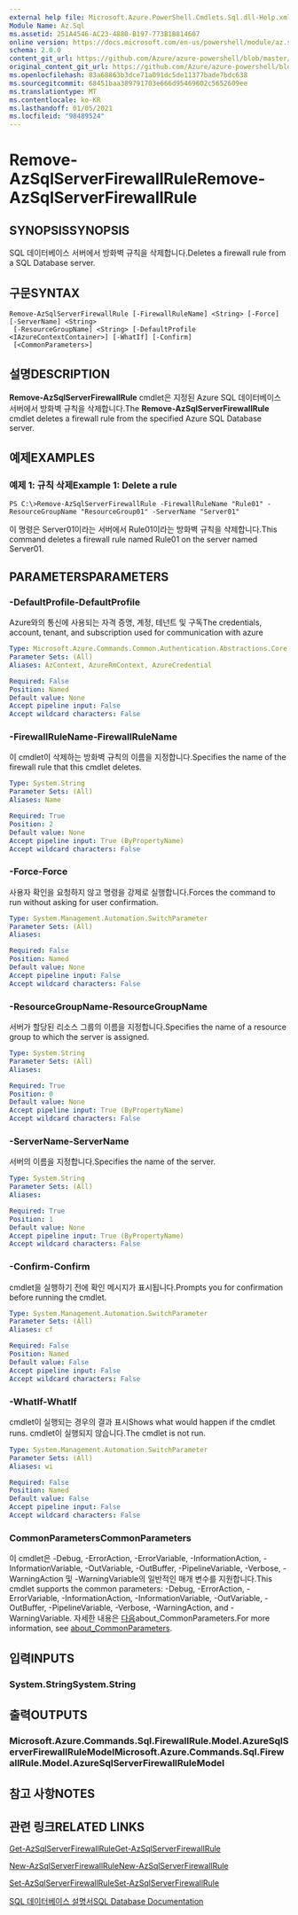 ```yaml
---
external help file: Microsoft.Azure.PowerShell.Cmdlets.Sql.dll-Help.xml
Module Name: Az.Sql
ms.assetid: 251A4546-AC23-4880-B197-773B1B814607
online version: https://docs.microsoft.com/en-us/powershell/module/az.sql/remove-azsqlserverfirewallrule
schema: 2.0.0
content_git_url: https://github.com/Azure/azure-powershell/blob/master/src/Sql/Sql/help/Remove-AzSqlServerFirewallRule.md
original_content_git_url: https://github.com/Azure/azure-powershell/blob/master/src/Sql/Sql/help/Remove-AzSqlServerFirewallRule.md
ms.openlocfilehash: 83a68863b3dce71a091dc5de11377bade7bdc638
ms.sourcegitcommit: 68451baa389791703e666d95469602c5652609ee
ms.translationtype: MT
ms.contentlocale: ko-KR
ms.lasthandoff: 01/05/2021
ms.locfileid: "98489524"
---
```

# <span data-ttu-id="c4122-101">Remove-AzSqlServerFirewallRule</span><span class="sxs-lookup"><span data-stu-id="c4122-101">Remove-AzSqlServerFirewallRule</span></span>

## <span data-ttu-id="c4122-102">SYNOPSIS</span><span class="sxs-lookup"><span data-stu-id="c4122-102">SYNOPSIS</span></span>
<span data-ttu-id="c4122-103">SQL 데이터베이스 서버에서 방화벽 규칙을 삭제합니다.</span><span class="sxs-lookup"><span data-stu-id="c4122-103">Deletes a firewall rule from a SQL Database server.</span></span>

## <span data-ttu-id="c4122-104">구문</span><span class="sxs-lookup"><span data-stu-id="c4122-104">SYNTAX</span></span>

```
Remove-AzSqlServerFirewallRule [-FirewallRuleName] <String> [-Force] [-ServerName] <String>
 [-ResourceGroupName] <String> [-DefaultProfile <IAzureContextContainer>] [-WhatIf] [-Confirm]
 [<CommonParameters>]
```

## <span data-ttu-id="c4122-105">설명</span><span class="sxs-lookup"><span data-stu-id="c4122-105">DESCRIPTION</span></span>
<span data-ttu-id="c4122-106">**Remove-AzSqlServerFirewallRule** cmdlet은 지정된 Azure SQL 데이터베이스 서버에서 방화벽 규칙을 삭제합니다.</span><span class="sxs-lookup"><span data-stu-id="c4122-106">The **Remove-AzSqlServerFirewallRule** cmdlet deletes a firewall rule from the specified Azure SQL Database server.</span></span>

## <span data-ttu-id="c4122-107">예제</span><span class="sxs-lookup"><span data-stu-id="c4122-107">EXAMPLES</span></span>

### <span data-ttu-id="c4122-108">예제 1: 규칙 삭제</span><span class="sxs-lookup"><span data-stu-id="c4122-108">Example 1: Delete a rule</span></span>
```
PS C:\>Remove-AzSqlServerFirewallRule -FirewallRuleName "Rule01" -ResourceGroupName "ResourceGroup01" -ServerName "Server01"
```

<span data-ttu-id="c4122-109">이 명령은 Server01이라는 서버에서 Rule01이라는 방화벽 규칙을 삭제합니다.</span><span class="sxs-lookup"><span data-stu-id="c4122-109">This command deletes a firewall rule named Rule01 on the server named Server01.</span></span>

## <span data-ttu-id="c4122-110">PARAMETERS</span><span class="sxs-lookup"><span data-stu-id="c4122-110">PARAMETERS</span></span>

### <span data-ttu-id="c4122-111">-DefaultProfile</span><span class="sxs-lookup"><span data-stu-id="c4122-111">-DefaultProfile</span></span>
<span data-ttu-id="c4122-112">Azure와의 통신에 사용되는 자격 증명, 계정, 테넌트 및 구독</span><span class="sxs-lookup"><span data-stu-id="c4122-112">The credentials, account, tenant, and subscription used for communication with azure</span></span>

```yaml
Type: Microsoft.Azure.Commands.Common.Authentication.Abstractions.Core.IAzureContextContainer
Parameter Sets: (All)
Aliases: AzContext, AzureRmContext, AzureCredential

Required: False
Position: Named
Default value: None
Accept pipeline input: False
Accept wildcard characters: False
```

### <span data-ttu-id="c4122-113">-FirewallRuleName</span><span class="sxs-lookup"><span data-stu-id="c4122-113">-FirewallRuleName</span></span>
<span data-ttu-id="c4122-114">이 cmdlet이 삭제하는 방화벽 규칙의 이름을 지정합니다.</span><span class="sxs-lookup"><span data-stu-id="c4122-114">Specifies the name of the firewall rule that this cmdlet deletes.</span></span>

```yaml
Type: System.String
Parameter Sets: (All)
Aliases: Name

Required: True
Position: 2
Default value: None
Accept pipeline input: True (ByPropertyName)
Accept wildcard characters: False
```

### <span data-ttu-id="c4122-115">-Force</span><span class="sxs-lookup"><span data-stu-id="c4122-115">-Force</span></span>
<span data-ttu-id="c4122-116">사용자 확인을 요청하지 않고 명령을 강제로 실행합니다.</span><span class="sxs-lookup"><span data-stu-id="c4122-116">Forces the command to run without asking for user confirmation.</span></span>

```yaml
Type: System.Management.Automation.SwitchParameter
Parameter Sets: (All)
Aliases:

Required: False
Position: Named
Default value: None
Accept pipeline input: False
Accept wildcard characters: False
```

### <span data-ttu-id="c4122-117">-ResourceGroupName</span><span class="sxs-lookup"><span data-stu-id="c4122-117">-ResourceGroupName</span></span>
<span data-ttu-id="c4122-118">서버가 할당된 리소스 그룹의 이름을 지정합니다.</span><span class="sxs-lookup"><span data-stu-id="c4122-118">Specifies the name of a resource group to which the server is assigned.</span></span>

```yaml
Type: System.String
Parameter Sets: (All)
Aliases:

Required: True
Position: 0
Default value: None
Accept pipeline input: True (ByPropertyName)
Accept wildcard characters: False
```

### <span data-ttu-id="c4122-119">-ServerName</span><span class="sxs-lookup"><span data-stu-id="c4122-119">-ServerName</span></span>
<span data-ttu-id="c4122-120">서버의 이름을 지정합니다.</span><span class="sxs-lookup"><span data-stu-id="c4122-120">Specifies the name of the server.</span></span>

```yaml
Type: System.String
Parameter Sets: (All)
Aliases:

Required: True
Position: 1
Default value: None
Accept pipeline input: True (ByPropertyName)
Accept wildcard characters: False
```

### <span data-ttu-id="c4122-121">-Confirm</span><span class="sxs-lookup"><span data-stu-id="c4122-121">-Confirm</span></span>
<span data-ttu-id="c4122-122">cmdlet을 실행하기 전에 확인 메시지가 표시됩니다.</span><span class="sxs-lookup"><span data-stu-id="c4122-122">Prompts you for confirmation before running the cmdlet.</span></span>

```yaml
Type: System.Management.Automation.SwitchParameter
Parameter Sets: (All)
Aliases: cf

Required: False
Position: Named
Default value: False
Accept pipeline input: False
Accept wildcard characters: False
```

### <span data-ttu-id="c4122-123">-WhatIf</span><span class="sxs-lookup"><span data-stu-id="c4122-123">-WhatIf</span></span>
<span data-ttu-id="c4122-124">cmdlet이 실행되는 경우의 결과 표시</span><span class="sxs-lookup"><span data-stu-id="c4122-124">Shows what would happen if the cmdlet runs.</span></span>
<span data-ttu-id="c4122-125">cmdlet이 실행되지 않습니다.</span><span class="sxs-lookup"><span data-stu-id="c4122-125">The cmdlet is not run.</span></span>

```yaml
Type: System.Management.Automation.SwitchParameter
Parameter Sets: (All)
Aliases: wi

Required: False
Position: Named
Default value: False
Accept pipeline input: False
Accept wildcard characters: False
```

### <span data-ttu-id="c4122-126">CommonParameters</span><span class="sxs-lookup"><span data-stu-id="c4122-126">CommonParameters</span></span>
<span data-ttu-id="c4122-127">이 cmdlet은 -Debug, -ErrorAction, -ErrorVariable, -InformationAction, -InformationVariable, -OutVariable, -OutBuffer, -PipelineVariable, -Verbose, -WarningAction 및 -WarningVariable의 일반적인 매개 변수를 지원합니다.</span><span class="sxs-lookup"><span data-stu-id="c4122-127">This cmdlet supports the common parameters: -Debug, -ErrorAction, -ErrorVariable, -InformationAction, -InformationVariable, -OutVariable, -OutBuffer, -PipelineVariable, -Verbose, -WarningAction, and -WarningVariable.</span></span> <span data-ttu-id="c4122-128">자세한 내용은 [다음](http://go.microsoft.com/fwlink/?LinkID=113216)about_CommonParameters.</span><span class="sxs-lookup"><span data-stu-id="c4122-128">For more information, see [about_CommonParameters](http://go.microsoft.com/fwlink/?LinkID=113216).</span></span>

## <span data-ttu-id="c4122-129">입력</span><span class="sxs-lookup"><span data-stu-id="c4122-129">INPUTS</span></span>

### <span data-ttu-id="c4122-130">System.String</span><span class="sxs-lookup"><span data-stu-id="c4122-130">System.String</span></span>

## <span data-ttu-id="c4122-131">출력</span><span class="sxs-lookup"><span data-stu-id="c4122-131">OUTPUTS</span></span>

### <span data-ttu-id="c4122-132">Microsoft.Azure.Commands.Sql.FirewallRule.Model.AzureSqlServerFirewallRuleModel</span><span class="sxs-lookup"><span data-stu-id="c4122-132">Microsoft.Azure.Commands.Sql.FirewallRule.Model.AzureSqlServerFirewallRuleModel</span></span>

## <span data-ttu-id="c4122-133">참고 사항</span><span class="sxs-lookup"><span data-stu-id="c4122-133">NOTES</span></span>

## <span data-ttu-id="c4122-134">관련 링크</span><span class="sxs-lookup"><span data-stu-id="c4122-134">RELATED LINKS</span></span>

[<span data-ttu-id="c4122-135">Get-AzSqlServerFirewallRule</span><span class="sxs-lookup"><span data-stu-id="c4122-135">Get-AzSqlServerFirewallRule</span></span>](./Get-AzSqlServerFirewallRule.md)

[<span data-ttu-id="c4122-136">New-AzSqlServerFirewallRule</span><span class="sxs-lookup"><span data-stu-id="c4122-136">New-AzSqlServerFirewallRule</span></span>](./New-AzSqlServerFirewallRule.md)

[<span data-ttu-id="c4122-137">Set-AzSqlServerFirewallRule</span><span class="sxs-lookup"><span data-stu-id="c4122-137">Set-AzSqlServerFirewallRule</span></span>](./Set-AzSqlServerFirewallRule.md)

[<span data-ttu-id="c4122-138">SQL 데이터베이스 설명서</span><span class="sxs-lookup"><span data-stu-id="c4122-138">SQL Database Documentation</span></span>](https://docs.microsoft.com/azure/sql-database/)


